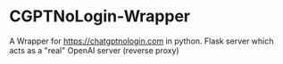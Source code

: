 # CGPTNoLogin-Wrapper
A Wrapper for https://chatgptnologin.com in python. Flask server which acts as a "real" OpenAI server (reverse proxy)
